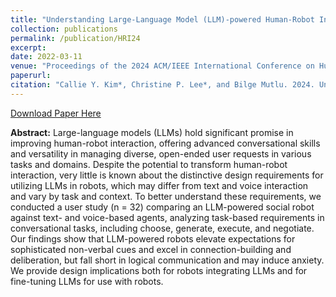 ```yaml
---
title: "Understanding Large-Language Model (LLM)-powered Human-Robot Interaction"
collection: publications
permalink: /publication/HRI24
excerpt:
date: 2022-03-11
venue: "Proceedings of the 2024 ACM/IEEE International Conference on Human-Robot Interaction (HRI 24)"
paperurl:
citation: "Callie Y. Kim*, Christine P. Lee*, and Bilge Mutlu. 2024. Understanding Large-Language Model (LLM)-powered Human-Robot Interaction. In Proceedings of the 2024 ACM/IEEE International Conference on Human-Robot Interaction (HRI '24). Association for Computing Machinery, New York, NY, USA, 371–380."
---
```


[Download Paper Here](https://arxiv.org/pdf/2401.03217)

**Abstract:** Large-language models (LLMs) hold significant promise in improving human-robot interaction, offering advanced conversational skills and versatility in managing diverse, open-ended user requests in various tasks and domains. Despite the potential to transform human-robot interaction, very little is known about the distinctive design requirements for utilizing LLMs in robots, which may differ from text and voice interaction and vary by task and context. To better understand these requirements, we conducted a user study (n = 32) comparing an LLM-powered social robot against text- and voice-based agents, analyzing task-based requirements in conversational tasks, including choose, generate, execute, and negotiate. Our findings show that LLM-powered robots elevate expectations for sophisticated non-verbal cues and excel in connection-building and deliberation, but fall short in logical communication and may induce anxiety. We provide design implications both for robots integrating LLMs and for fine-tuning LLMs for use with robots.
